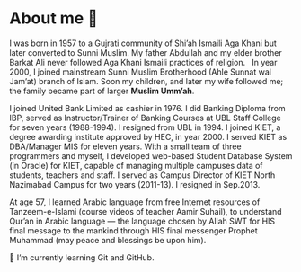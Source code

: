 # About me 👋

<p>I was born in 1957 to a Gujrati community of Shi’ah Ismaili Aga Khani but later converted to Sunni Muslim.  My father Abdullah and my elder brother Barkat Ali never followed Aga Khani Ismaili practices of religion.  &#160; In year 2000, I joined mainstream Sunni Muslim Brotherhood (Ahle Sunnat wal Jam’at) branch of Islam.  Soon my children, and later my wife followed me; the family became part of larger <b>Muslim Umm’ah</b>.</p>
<p>I joined United Bank Limited as cashier in 1976.  I did Banking Diploma from IBP, served as Instructor/Trainer of Banking Courses at UBL Staff College for seven years (1988-1994).  I resigned from UBL in 1994. I joined KIET, a degree awarding institute approved by HEC, in year 2000.  I served KIET as DBA/Manager MIS for eleven years.  With a small team of three programmers and myself, I developed web-based Student Database System (in Oracle) for KIET, capable of managing multiple campuses data of students, teachers and staff.  I served as Campus Director of KIET North Nazimabad Campus for two years (2011-13). I resigned in Sep.2013.</p>
<p>At age 57, I learned Arabic language from free Internet resources of Tanzeem-e-Islami (course videos of teacher Aamir Suhail), to understand Qur’an in Arabic language — the language chosen by Allah SWT for HIS final message to the mankind through HIS final messenger Prophet Muhammad (may peace and blessings be upon him).</p>
<p>🌱 I’m currently learning Git and GitHub.</p>
<!--
**Meghaney/Meghaney** is a ✨ _special_ ✨ repository because its `README.md` (this file) appears on your GitHub profile.

Here are some ideas to get you started:

- 🔭 I’m currently working on ...
- 🌱 I’m currently learning ...
- 👯 I’m looking to collaborate on ...
- 🤔 I’m looking for help with ...
- 💬 Ask me about ...
- 📫 How to reach me: ...
- 😄 Pronouns: ...
- ⚡ Fun fact: ...
-->
